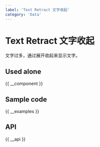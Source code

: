 ```yaml
---
label: 'Text Retract 文字收起'
category: 'Data'
---
```


# Text Retract 文字收起

文字过多，通过展开收起来显示文字。

## Used alone

{{ __component }}

## Sample code

{{ __examples }}

## API

{{ __api }}
